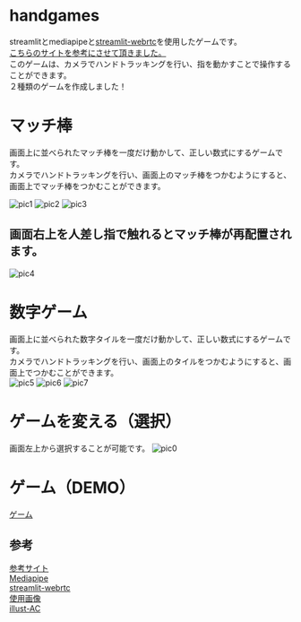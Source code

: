 # handgames
streamlitとmediapipeと[streamlit-webrtc](https://github.com/whitphx/streamlit-webrtc)を使用したゲームです。<br>
[こちらのサイトを参考にさせて頂きました。](https://zenn.dev/whitphx/articles/streamlit-realtime-cv-app)<br>
このゲームは、カメラでハンドトラッキングを行い、指を動かすことで操作することができます。<br>
２種類のゲームを作成しました！
# マッチ棒
画面上に並べられたマッチ棒を一度だけ動かして、正しい数式にするゲームです。<br>
カメラでハンドトラッキングを行い、画面上のマッチ棒をつかむようにすると、画面上でマッチ棒をつかむことができます。<br>

![pic1](https://github.com/takeru-a/handgames/blob/main/imgs/st1.jpg)
![pic2](https://github.com/takeru-a/handgames/blob/main/imgs/st2.jpg)
![pic3](https://github.com/takeru-a/handgames/blob/main/imgs/st3.jpg)

## 画面右上を人差し指で触れるとマッチ棒が再配置されます。
![pic4](https://github.com/takeru-a/handgames/blob/main/imgs/st4.jpg)

# 数字ゲーム
画面上に並べられた数字タイルを一度だけ動かして、正しい数式にするゲームです。<br>
カメラでハンドトラッキングを行い、画面上のタイルをつかむようにすると、画面上でつかむことができます。<br>
![pic5](https://github.com/takeru-a/handgames/blob/main/imgs/st7.jpg)
![pic6](https://github.com/takeru-a/handgames/blob/main/imgs/st5.jpg)
![pic7](https://github.com/takeru-a/handgames/blob/main/imgs/st6.jpg)

# ゲームを変える（選択）
画面左上から選択することが可能です。
![pic0](https://github.com/takeru-a/handgames/blob/main/imgs/st0.jpg)



# ゲーム（DEMO）
[ゲーム](https://takeru-a-handgames-app-x4xq0d.streamlitapp.com/)<br>
## 参考
[参考サイト](https://zenn.dev/whitphx/articles/streamlit-realtime-cv-app)<br>
[Mediapipe](https://google.github.io/mediapipe/)<br>
[streamlit-webrtc](https://github.com/whitphx/streamlit-webrtc)<br>
[使用画像](https://sozai.cman.jp/)<br>
[illust-AC](https://www.ac-illust.com/main/search_result.php?word=%E3%83%9E%E3%83%83%E3%83%81%E6%A3%92)
